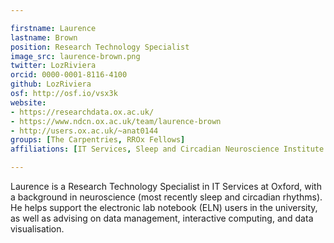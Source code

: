 ```yaml
---

firstname: Laurence
lastname: Brown
position: Research Technology Specialist
image_src: laurence-brown.png
twitter: LozRiviera
orcid: 0000-0001-8116-4100
github: LozRiviera
osf: http://osf.io/vsx3k
website:
- https://researchdata.ox.ac.uk/
- https://www.ndcn.ox.ac.uk/team/laurence-brown
- http://users.ox.ac.uk/~anat0144
groups: [The Carpentries, RROx Fellows]
affiliations: [IT Services, Sleep and Circadian Neuroscience Institute (SCNi), Nuffield Department of Clinical Neurosciences, Medical Sciences Division]

---
```


Laurence is a Research Technology Specialist in IT Services at Oxford, with a background in neuroscience (most recently sleep and circadian rhythms).
He helps support the electronic lab notebook (ELN) users in the university, as well as advising on data management, interactive computing, and data visualisation.
